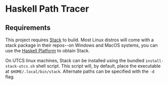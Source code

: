 Haskell Path Tracer
===================

## Requirements

This project requires [Stack](https://github.com/commercialhaskell/stack) to
build. Most Linux distros will come with a stack package in their repos--on
Windows and MacOS systems, you can use the [Haskell
Platform](https://www.haskell.org/platform/) to obtain Stack.

On UTCS linux machines, Stack can be installed using the bundled 
`install-stack-utcs.sh` shell script. This script will, by default, place
the executable at `$HOME/.local/bin/stack`. Alternate paths can be
specified with the `-d` flag.


